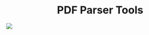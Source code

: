 <h1 align="center">PDF Parser Tools</h1>

<img src="https://github.com/Grogny/image-video-gif/blob/main/pdfparserstyle.png" class="center">
